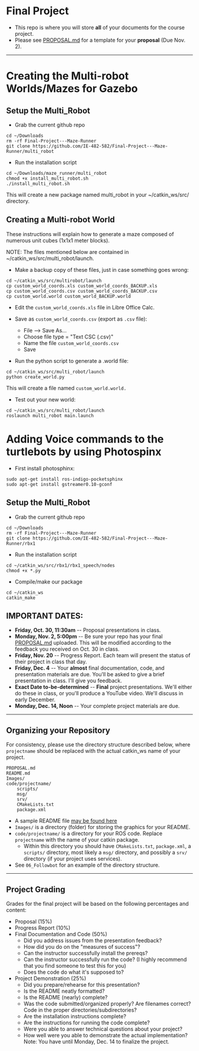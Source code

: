 # Final Project

- This repo is where you will store **all** of your documents for the course project.
- Please see [PROPOSAL.md](PROPOSAL.md) for a template for your **proposal** (Due Nov. 2).

--- 
# Creating the Multi-robot Worlds/Mazes for Gazebo
## Setup the Multi_Robot

- Grab the current github repo

```
cd ~/Downloads
rm -rf Final-Project---Maze-Runner
git clone https://github.com/IE-482-582/Final-Project---Maze-Runner/multi_robot
```

- Run the installation script
```
cd ~/Downloads/maze_runner/multi_robot
chmod +x install_multi_robot.sh
./install_multi_robot.sh

```
This will create a new package named multi_robot in your ~/catkin_ws/src/ directory.

## Creating a Multi-robot World
These instructions will explain how to generate a maze composed of numerous unit cubes (1x1x1 meter blocks).

NOTE: The files mentioned below are contained in ~/catkin_ws/src/multi_robot/launch.

-  Make a backup copy of these files, just in case something goes wrong:
```
cd ~/catkin_ws/src/multirobot/launch
cp custom_world_coords.xls custom_world_coords_BACKUP.xls
cp custom_world_coords.csv custom_world_coords_BACKUP.csv
cp custom_world.world custom_world_BACKUP.world
```

-  Edit the ``` custom_world_coords.xls ``` file in Libre Office Calc.

-  Save as ``` custom_world_coords.csv ``` (export as ```.csv``` file):

	- File --> Save As...
  	- Choose file type = "Text CSC (.csv)"
	- Name the file ```custom_world_coords.csv```
	- Save
	
-  Run the python script to generate a .world file:

```
cd ~/catkin_ws/src/multi_robot/launch
python create_world.py
```
This will create a file named ```custom_world.world.```

- Test out your new world:
```
cd ~/catkin_ws/src/multi_robot/launch
roslaunch multi_robot main.launch
```
# Adding Voice commands to the turtlebots by using Photospinx

- First install photosphinx:
```
sudo apt-get install ros-indigo-pocketsphinx
sudo apt-get install gstreamer0.10-gconf
```
## Setup the Multi_Robot

- Grab the current github repo

```
cd ~/Downloads
rm -rf Final-Project---Maze-Runner
git clone https://github.com/IE-482-582/Final-Project---Maze-Runner/rbx1
```

- Run the installation script
```
cd ~/catkin_ws/src/rbx1/rbx1_speech/nodes
chmod +x *.py
```
- Compile/make our package
```
cd ~/catkin_ws
catkin_make
```

## IMPORTANT DATES:
- **Friday, Oct. 30, 11:30am** -- Proposal presentations in class.
- **Monday, Nov. 2, 5:00pm** -- Be sure your repo has your final [PROPOSAL.md](PROPOSAL.md) uploaded.  This will be modified according to the feedback you received on Oct. 30 in class.
- **Friday, Nov. 20** -- Progress Report.  Each team will present the status of their project in class that day.
- **Friday, Dec. 4** -- Your **almost** final documentation, code, and presentation materials are due.  You'll be asked to give a brief presentation in class.  I'll give you feedback.
- **Exact Date to-be-determined** -- **Final** project presentations.  We'll either do these in class, or you'll produce a YouTube video.  We'll discuss in early December.
- **Monday, Dec. 14, Noon** -- Your complete project materials are due.


---

## Organizing your Repository
For consistency, please use the directory structure described below, where `projectname` should be replaced with the actual catkin_ws name of your project.
	
```
PROPOSAL.md
README.md
Images/	
code/projectname/	
	scripts/
	msg/
	srv/
	CMakeLists.txt
	package.xml
```		

- A sample README file [may be found here](README_template.md)
- `Images/` is a directory (folder) for storing the graphics for your README.
- `code/projectname/` is a directory for your ROS code.  Replace `projectname` with the name of your catkin package.
	- Within this directory you should have `CMakeLists.txt`, `package.xml`, a `scripts/` directory, most likely a `msg/` directory, and possibly a `srv/` directory (if your project uses services).  
- See `06_Followbot` for an example of the directory structure.


---

## Project Grading

Grades for the final project will be based on the following percentages and content:

- Proposal (15%)
- Progress Report (10%)
- Final Documentation and Code (50%)
	- Did you address issues from the presentation feedback?
	- How did you do on the "measures of success"?
	- Can the instructor successfully install the prereqs?
	- Can the instructor successfully run the code?  (I highly recommend that you find someone to test this for you)
	- Does the code do what it's supposed to?
- Project Demonstration (25%)
	- Did you prepare/rehearse for this presentation?
	- Is the README neatly formatted?
	- Is the README (nearly) complete?
	- Was the code submitted/organized properly?  Are filenames correct?  Code in the proper directories/subdirectories?
	- Are the installation instructions complete?
	- Are the instructions for running the code complete?
	- Were you able to answer technical questions about your project?
	- How well were you able to demonstrate the actual implementation?  Note: You have until Monday, Dec. 14 to finalize the project.
